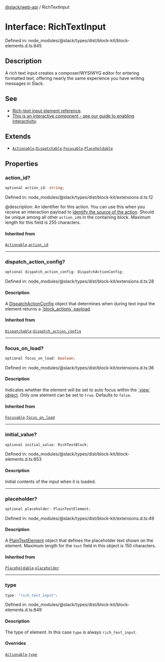 [@slack/web-api](../index.md) / RichTextInput

# Interface: RichTextInput

Defined in: node\_modules/@slack/types/dist/block-kit/block-elements.d.ts:845

## Description

A rich text input creates a composer/WYSIWYG editor for entering formatted text, offering nearly the
same experience you have writing messages in Slack.

## See

 - [Rich-text input element reference](https://api.slack.com/reference/block-kit/block-elements#rich_text_input).
 - [This is an interactive component - see our guide to enabling interactivity](https://api.slack.com/interactivity/handling).

## Extends

- [`Actionable`](Actionable.md).[`Dispatchable`](Dispatchable.md).[`Focusable`](Focusable.md).[`Placeholdable`](Placeholdable.md)

## Properties

### action\_id?

```ts
optional action_id: string;
```

Defined in: node\_modules/@slack/types/dist/block-kit/extensions.d.ts:12

@description: An identifier for this action. You can use this when you receive an interaction payload to
[identify the source of the action](https://api.slack.com/interactivity/handling#payloads). Should be unique
among all other `action_id`s in the containing block. Maximum length for this field is 255 characters.

#### Inherited from

[`Actionable`](Actionable.md).[`action_id`](Actionable.md#action_id)

***

### dispatch\_action\_config?

```ts
optional dispatch_action_config: DispatchActionConfig;
```

Defined in: node\_modules/@slack/types/dist/block-kit/extensions.d.ts:28

#### Description

A [DispatchActionConfig](DispatchActionConfig.md) object that determines when during text input the element returns a
[\`block\_actions\` payload](https://api.slack.com/reference/interaction-payloads/block-actions).

#### Inherited from

[`Dispatchable`](Dispatchable.md).[`dispatch_action_config`](Dispatchable.md#dispatch_action_config)

***

### focus\_on\_load?

```ts
optional focus_on_load: boolean;
```

Defined in: node\_modules/@slack/types/dist/block-kit/extensions.d.ts:36

#### Description

Indicates whether the element will be set to auto focus within the
[\`view\` object](https://api.slack.com/reference/surfaces/views). Only one element can be set to `true`.
Defaults to `false`.

#### Inherited from

[`Focusable`](Focusable.md).[`focus_on_load`](Focusable.md#focus_on_load)

***

### initial\_value?

```ts
optional initial_value: RichTextBlock;
```

Defined in: node\_modules/@slack/types/dist/block-kit/block-elements.d.ts:853

#### Description

Initial contents of the input when it is loaded.

***

### placeholder?

```ts
optional placeholder: PlainTextElement;
```

Defined in: node\_modules/@slack/types/dist/block-kit/extensions.d.ts:49

#### Description

A [PlainTextElement](PlainTextElement.md) object that defines the placeholder text shown on the element. Maximum
length for the `text` field in this object is 150 characters.

#### Inherited from

[`Placeholdable`](Placeholdable.md).[`placeholder`](Placeholdable.md#placeholder)

***

### type

```ts
type: "rich_text_input";
```

Defined in: node\_modules/@slack/types/dist/block-kit/block-elements.d.ts:849

#### Description

The type of element. In this case `type` is always `rich_text_input`.

#### Overrides

[`Actionable`](Actionable.md).[`type`](Actionable.md#type)
